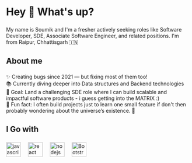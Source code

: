 <h1 align="left">Hey 👋 What's up?</h1>

###

<p align="left">My name is Soumik and I'm a fresher actively seeking roles like Software Developer, SDE, Associate Software Engineer, and related positions. I'm from Raipur, Chhattisgarh 🇮🇳</p>

###

<h2 align="left">About me</h2>

###

<p align="left">
✨ Creating bugs since 2021 — but fixing most of them too!<br>
📚 Currently diving deeper into Data structures and Backend technologies<br>
🎯 Goal: Land a challenging SDE role where I can build scalable and impactful software products - i guess getting into the MATRIX :)<br>
🎲 Fun fact: I often build projects just to learn one small feature if don't then probably wondering about the universe’s existence. 🚀
</p>

###

<h2 align="left">I Go with</h2>

###

<div align="left">
  <img src="https://cdn.jsdelivr.net/gh/devicons/devicon/icons/javascript/javascript-original.svg" height="40" alt="javascript logo"  />
  <img width="12" />
  <img src="https://cdn.jsdelivr.net/gh/devicons/devicon/icons/react/react-original.svg" height="40" alt="react logo"  />
  <img width="12" />
  <img src="https://cdn.jsdelivr.net/gh/devicons/devicon/icons/nodejs/nodejs-original.svg" height="40" alt="nodejs logo"  />
  <img width="12" />
  <img src="https://cdn.jsdelivr.net/gh/devicons/devicon@latest/devicon.min.css" height="40" alt="Bootstrap logo"  />
  <img width="12" />
</div>

###
